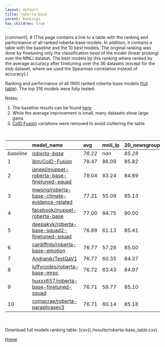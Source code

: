 ```yaml
---
layout: default
title: roberta-base
parent: Rankings
has_children: true
---
```

[comment]: # (This page contains a link to a table with the ranking and performance of all ranked roberta-base models. In addition, it contains a table with the baseline and the 10 best models. The original ranking was done by finetuning only the classification head of the model (linear probing) over the MNLI dataset.  The best models  by this ranking where ranked by the average accuracy after finetuning over the 36 datasets (except for the stsb dataset, where we used the Spearman correlation instead of accuracy).)

Ranking and performance of all 1900 ranked roberta-base models ([full table](./results/roberta-base_table.csv)).  The top 316 models were fully tested.

Notes:
1. The baseline results can be found [here](roberta-base_pretrain_scores_table)
1. While the average improvement is small, many datasets show large gains
1. [ColD Fusion](https://arxiv.org/abs/2212.01378) variations were removed to avoid cluttering the table
<br>


|            | model_name                                                                                                                                                                                                                                                                                                                                                                                                                                                                                                                                                                                                                                                                                                                              | avg     | mnli_lp   | 20_newsgroup   | ag_news   | amazon_reviews_multi   | anli    | boolq   | cb      | cola    | copa    | dbpedia   | esnli   | financial_phrasebank   | imdb    | isear   | mnli    | mrpc    | multirc   | poem_sentiment   | qnli    | qqp     | rotten_tomatoes   | rte     | sst2    | sst_5bins   | stsb    | trec_coarse   | trec_fine   | tweet_ev_emoji   | tweet_ev_emotion   | tweet_ev_hate   | tweet_ev_irony   | tweet_ev_offensive   | tweet_ev_sentiment   | wic     | wnli    | wsc     | yahoo_answers   |
|:-----------|:----------------------------------------------------------------------------------------------------------------------------------------------------------------------------------------------------------------------------------------------------------------------------------------------------------------------------------------------------------------------------------------------------------------------------------------------------------------------------------------------------------------------------------------------------------------------------------------------------------------------------------------------------------------------------------------------------------------------------------------|:--------|:----------|:---------------|:----------|:-----------------------|:--------|:--------|:--------|:--------|:--------|:----------|:--------|:-----------------------|:--------|:--------|:--------|:--------|:----------|:-----------------|:--------|:--------|:------------------|:--------|:--------|:------------|:--------|:--------------|:------------|:-----------------|:-------------------|:----------------|:-----------------|:---------------------|:---------------------|:--------|:--------|:--------|:----------------|
| *baseline* | *[roberta-base](roberta-base_pretrain_scores_table)*                                                                                                                                                                                                                                                                                                                                                                                                                                                                                                                                                                                                                                                                                    | *76.22* | *nan*     | *85.28*        | *89.77*   | *66.58*                | *50.35* | *78.69* | *67.77* | *83.53* | *48.70* | *77.30*   | *90.99* | *85.11*                | *93.90* | *72.47* | *86.98* | *87.87* | *61.22*   | *83.94*          | *92.41* | *90.71* | *88.42*           | *72.40* | *94.12* | *56.68*     | *89.92* | *97.11*       | *87.76*     | *46.30*          | *81.82*            | *52.89*         | *71.56*          | *84.55*              | *71.03*              | *65.48* | *54.79* | *63.27* | *72.40*         |
| 1          | [ibm/ColD-Fusion](model_gain_chart?avg=2.25&mnli_lp=nan&20_newsgroup=0.54&ag_news=0.03&amazon_reviews_multi=-0.32&anli=1.59&boolq=2.68&cb=19.73&cola=-0.22&copa=23.30&dbpedia=1.34&esnli=0.15&financial_phrasebank=2.99&imdb=-0.04&isear=1.06&mnli=0.31&mrpc=-0.86&multirc=2.50&poem_sentiment=1.63&qnli=-0.00&qqp=0.40&rotten_tomatoes=3.41&rte=12.80&sst2=1.30&sst_5bins=-0.30&stsb=1.38&trec_coarse=-0.11&trec_fine=2.64&tweet_ev_emoji=0.00&tweet_ev_emotion=1.22&tweet_ev_hate=1.55&tweet_ev_irony=6.37&tweet_ev_offensive=1.38&tweet_ev_sentiment=-0.60&wic=3.17&wnli=-6.90&wsc=-2.69&yahoo_answers=-0.53&model_name=ibm%2FColD-Fusion&base_name=roberta-base)                                                                    | 78.47   | 86.09     | 85.82          | 89.80     | 66.26                  | 51.94   | 81.38   | 87.50   | 83.32   | 72.00   | 78.63     | 91.14   | 88.10                  | 93.86   | 73.53   | 87.30   | 87.01   | 63.72     | 85.58            | 92.40   | 91.11   | 91.84             | 85.20   | 95.41   | 56.38       | 91.30   | 97.00         | 90.40       | 46.31            | 83.04              | 54.44           | 77.93            | 85.93                | 70.43                | 68.65   | 47.89   | 60.58   | 71.87           |
| 2          | [janeel/muppet-roberta-base-finetuned-squad](model_gain_chart?avg=1.81&mnli_lp=nan&20_newsgroup=-0.39&ag_news=-0.10&amazon_reviews_multi=0.58&anli=3.25&boolq=3.69&cb=14.38&cola=-1.65&copa=13.30&dbpedia=0.47&esnli=0.34&financial_phrasebank=0.49&imdb=0.22&isear=0.48&mnli=-0.43&mrpc=1.59&multirc=3.04&poem_sentiment=3.56&qnli=0.29&qqp=0.29&rotten_tomatoes=2.29&rte=11.35&sst2=1.87&sst_5bins=1.47&stsb=1.38&trec_coarse=-0.11&trec_fine=2.84&tweet_ev_emoji=0.16&tweet_ev_emotion=0.37&tweet_ev_hate=1.48&tweet_ev_irony=8.54&tweet_ev_offensive=0.33&tweet_ev_sentiment=0.82&wic=4.74&wnli=-15.35&wsc=0.19&yahoo_answers=-0.47&model_name=janeel%2Fmuppet-roberta-base-finetuned-squad&base_name=roberta-base)                 | 78.04   | 83.24     | 84.89          | 89.67     | 67.16                  | 53.59   | 82.39   | 82.14   | 81.88   | 62.00   | 77.77     | 91.34   | 85.60                  | 94.12   | 72.95   | 86.55   | 89.46   | 64.25     | 87.50            | 92.70   | 91.00   | 90.71             | 83.75   | 95.99   | 58.14       | 91.29   | 97.00         | 90.60       | 46.46            | 82.20              | 54.38           | 80.10            | 84.88                | 71.85                | 70.22   | 39.44   | 63.46   | 71.93           |
| 3          | [mwong/roberta-base-climate-evidence-related](model_gain_chart?avg=0.98&mnli_lp=nan&20_newsgroup=-0.15&ag_news=0.16&amazon_reviews_multi=-0.04&anli=-0.13&boolq=-6.29&cb=9.93&cola=-0.31&copa=35.90&dbpedia=0.41&esnli=-1.35&financial_phrasebank=-0.51&imdb=0.09&isear=0.67&mnli=0.14&mrpc=2.09&multirc=25.91&poem_sentiment=-0.29&qnli=-0.11&qqp=-0.78&rotten_tomatoes=0.51&rte=-0.20&sst2=0.95&sst_5bins=-1.97&stsb=-16.78&trec_coarse=-0.31&trec_fine=-0.36&tweet_ev_emoji=0.27&tweet_ev_emotion=-0.40&tweet_ev_hate=-1.24&tweet_ev_irony=-0.13&tweet_ev_offensive=0.56&tweet_ev_sentiment=-0.69&wic=-10.55&wnli=0.14&wsc=0.19&yahoo_answers=-0.00&model_name=mwong%2Froberta-base-climate-evidence-related&base_name=roberta-base) | 77.21   | 55.09     | 85.13          | 89.93     | 66.54                  | 50.22   | 72.40   | 77.70   | 83.22   | 84.60   | 77.70     | 89.65   | 84.60                  | 93.99   | 73.14   | 87.12   | 89.96   | 87.12     | 83.65            | 92.29   | 89.93   | 88.93             | 72.20   | 95.07   | 54.71       | 73.14   | 96.80         | 87.40       | 46.57            | 81.42              | 51.65           | 71.43            | 85.12                | 70.34                | 54.93   | 54.93   | 63.46   | 72.40           |
| 4          | [facebook/muppet-roberta-base](model_gain_chart?avg=0.78&mnli_lp=nan&20_newsgroup=4.72&ag_news=-0.00&amazon_reviews_multi=19.92&anli=2.25&boolq=3.48&cb=12.59&cola=-2.33&copa=16.30&dbpedia=7.87&esnli=-38.40&financial_phrasebank=-39.01&imdb=-2.16&isear=0.54&mnli=6.06&mrpc=1.10&multirc=2.93&poem_sentiment=10.19&qnli=-7.93&qqp=0.54&rotten_tomatoes=-30.32&rte=-32.96&sst2=-27.06&sst_5bins=38.16&stsb=1.66&trec_coarse=-11.53&trec_fine=9.04&tweet_ev_emoji=36.45&tweet_ev_emotion=-30.71&tweet_ev_hate=23.13&tweet_ev_irony=13.20&tweet_ev_offensive=-12.98&tweet_ev_sentiment=16.04&wic=1.14&wnli=36.31&wsc=0.19&yahoo_answers=-0.50&model_name=facebook%2Fmuppet-roberta-base&base_name=roberta-base)                         | 77.00   | 84.75     | 90.00          | 89.77     | 86.50                  | 52.59   | 82.17   | 80.36   | 81.21   | 65.00   | 85.17     | 52.59   | 46.10                  | 91.74   | 73.01   | 93.04   | 88.97   | 64.15     | 94.14            | 84.48   | 91.25   | 58.10             | 39.44   | 67.06   | 94.84       | 91.58   | 85.58         | 96.80       | 82.76            | 51.11              | 76.02           | 84.77            | 71.57                | 87.07                | 66.61   | 91.10   | 63.46   | 71.90           |
| 5          | [deepakvk/roberta-base-squad2-finetuned-squad](model_gain_chart?avg=0.67&mnli_lp=nan&20_newsgroup=0.13&ag_news=-0.40&amazon_reviews_multi=0.04&anli=1.87&boolq=0.42&cb=1.88&cola=-0.79&copa=6.30&dbpedia=0.31&esnli=-0.35&financial_phrasebank=3.69&imdb=-0.47&isear=-0.63&mnli=-0.49&mrpc=0.37&multirc=2.29&poem_sentiment=1.63&qnli=0.43&qqp=-0.02&rotten_tomatoes=-0.90&rte=4.86&sst2=-1.00&sst_5bins=-0.07&stsb=0.18&trec_coarse=0.69&trec_fine=1.24&tweet_ev_emoji=-0.70&tweet_ev_emotion=-0.68&tweet_ev_hate=0.61&tweet_ev_irony=-0.01&tweet_ev_offensive=-0.72&tweet_ev_sentiment=-1.02&wic=4.11&wnli=1.55&wsc=0.19&yahoo_answers=-0.40&model_name=deepakvk%2Froberta-base-squad2-finetuned-squad&base_name=roberta-base)        | 76.89   | 61.13     | 85.41          | 89.37     | 66.62                  | 52.22   | 79.11   | 69.64   | 82.74   | 55.00   | 77.60     | 90.65   | 88.80                  | 93.43   | 71.84   | 86.49   | 88.24   | 63.51     | 85.58            | 92.84   | 90.69   | 87.52             | 77.26   | 93.12   | 56.61       | 90.09   | 97.80         | 89.00       | 45.60            | 81.14              | 53.50           | 71.56            | 83.84                | 70.01                | 69.59   | 56.34   | 63.46   | 72.00           |
| 6          | [cardiffnlp/roberta-base-emotion](model_gain_chart?avg=0.54&mnli_lp=nan&20_newsgroup=-0.28&ag_news=-0.50&amazon_reviews_multi=-0.24&anli=0.81&boolq=0.36&cb=5.45&cola=-1.75&copa=13.30&dbpedia=0.34&esnli=-1.09&financial_phrasebank=0.89&imdb=-0.07&isear=-0.24&mnli=-0.07&mrpc=0.61&multirc=-4.02&poem_sentiment=3.56&qnli=0.01&qqp=-0.01&rotten_tomatoes=-0.43&rte=-0.92&sst2=0.15&sst_5bins=-0.84&stsb=0.02&trec_coarse=0.49&trec_fine=0.84&tweet_ev_emoji=-0.67&tweet_ev_emotion=-0.54&tweet_ev_hate=-0.94&tweet_ev_irony=4.84&tweet_ev_offensive=-0.83&tweet_ev_sentiment=-0.68&wic=0.51&wnli=1.55&wsc=0.19&yahoo_answers=-0.20&model_name=cardiffnlp%2Froberta-base-emotion&base_name=roberta-base)                              | 76.77   | 57.28     | 85.00          | 89.27     | 66.34                  | 51.16   | 79.05   | 73.21   | 81.78   | 62.00   | 77.63     | 89.90   | 86.00                  | 93.83   | 72.23   | 86.91   | 88.48   | 57.20     | 87.50            | 92.42   | 90.70   | 87.99             | 71.48   | 94.27   | 55.84       | 89.94   | 97.60         | 88.60       | 45.64            | 81.28              | 51.95           | 76.40            | 83.72                | 70.35                | 65.99   | 56.34   | 63.46   | 72.20           |
| 7          | [Andranik/TestQaV1](model_gain_chart?avg=0.54&mnli_lp=nan&20_newsgroup=-0.91&ag_news=-0.00&amazon_reviews_multi=0.14&anli=0.40&boolq=0.48&cb=1.88&cola=-1.75&copa=6.30&dbpedia=0.27&esnli=-0.08&financial_phrasebank=1.29&imdb=-0.32&isear=-0.96&mnli=-0.21&mrpc=-0.86&multirc=0.19&poem_sentiment=1.63&qnli=0.45&qqp=-0.03&rotten_tomatoes=-0.62&rte=2.69&sst2=-0.65&sst_5bins=0.83&stsb=-0.06&trec_coarse=0.49&trec_fine=1.24&tweet_ev_emoji=0.37&tweet_ev_emotion=-0.96&tweet_ev_hate=2.63&tweet_ev_irony=0.25&tweet_ev_offensive=-0.60&tweet_ev_sentiment=0.42&wic=3.17&wnli=1.55&wsc=0.19&yahoo_answers=0.66&model_name=Andranik%2FTestQaV1&base_name=roberta-base)                                                                | 76.77   | 60.35     | 84.37          | 89.77     | 66.72                  | 50.75   | 79.17   | 69.64   | 81.78   | 55.00   | 77.57     | 90.91   | 86.40                  | 93.58   | 71.51   | 86.77   | 87.01   | 61.41     | 85.58            | 92.86   | 90.68   | 87.80             | 75.09   | 93.46   | 57.51       | 89.86   | 97.60         | 89.00       | 46.68            | 80.86              | 55.52           | 71.81            | 83.95                | 71.45                | 68.65   | 56.34   | 63.46   | 73.07           |
| 8          | [luffycodes/roberta-base-mrpc](model_gain_chart?avg=0.49&mnli_lp=nan&20_newsgroup=-0.31&ag_news=-0.04&amazon_reviews_multi=0.50&anli=0.37&boolq=1.15&cb=3.66&cola=-0.02&copa=4.30&dbpedia=0.27&esnli=0.12&financial_phrasebank=2.49&imdb=-0.06&isear=0.35&mnli=0.03&mrpc=0.37&multirc=0.73&poem_sentiment=2.60&qnli=-0.35&qqp=-0.05&rotten_tomatoes=0.04&rte=1.25&sst2=0.15&sst_5bins=0.02&stsb=0.44&trec_coarse=-0.51&trec_fine=0.24&tweet_ev_emoji=-0.14&tweet_ev_emotion=0.44&tweet_ev_hate=-0.84&tweet_ev_irony=-0.13&tweet_ev_offensive=0.68&tweet_ev_sentiment=-1.50&wic=1.14&wnli=1.55&wsc=-0.77&yahoo_answers=-0.40&model_name=luffycodes%2Froberta-base-mrpc&base_name=roberta-base)                                           | 76.72   | 63.43     | 84.97          | 89.73     | 67.08                  | 50.72   | 79.85   | 71.43   | 83.51   | 53.00   | 77.57     | 91.11   | 87.60                  | 93.84   | 72.82   | 87.01   | 88.24   | 61.94     | 86.54            | 92.06   | 90.67   | 88.46             | 73.65   | 94.27   | 56.70       | 90.36   | 96.60         | 88.00       | 46.16            | 82.27              | 52.05           | 71.43            | 85.23                | 69.53                | 66.61   | 56.34   | 62.50   | 72.00           |
| 9          | [huxxx657/roberta-base-finetuned-squad](model_gain_chart?avg=0.49&mnli_lp=nan&20_newsgroup=-0.18&ag_news=-0.04&amazon_reviews_multi=-0.66&anli=1.15&boolq=0.60&cb=1.88&cola=-0.41&copa=6.30&dbpedia=0.00&esnli=-0.30&financial_phrasebank=2.69&imdb=-0.49&isear=-1.35&mnli=0.07&mrpc=-0.37&multirc=0.25&poem_sentiment=1.63&qnli=0.47&qqp=0.30&rotten_tomatoes=-1.09&rte=3.41&sst2=-0.88&sst_5bins=-0.16&stsb=-0.07&trec_coarse=0.69&trec_fine=0.64&tweet_ev_emoji=-0.56&tweet_ev_emotion=0.30&tweet_ev_hate=-0.07&tweet_ev_irony=-0.52&tweet_ev_offensive=-0.48&tweet_ev_sentiment=-1.52&wic=4.27&wnli=1.55&wsc=0.19&yahoo_answers=0.36&model_name=huxxx657%2Froberta-base-finetuned-squad&base_name=roberta-base)                     | 76.71   | 59.77     | 85.10          | 89.73     | 65.92                  | 51.50   | 79.30   | 69.64   | 83.13   | 55.00   | 77.30     | 90.70   | 87.80                  | 93.41   | 71.12   | 87.05   | 87.50   | 61.47     | 85.58            | 92.88   | 91.01   | 87.34             | 75.81   | 93.23   | 56.52       | 89.85   | 97.80         | 88.40       | 45.74            | 82.13              | 52.83           | 71.05            | 84.07                | 69.51                | 69.75   | 56.34   | 63.46   | 72.77           |
| 10         | [comacrae/roberta-paraphrasev3](model_gain_chart?avg=0.49&mnli_lp=nan&20_newsgroup=-0.10&ag_news=0.13&amazon_reviews_multi=-0.52&anli=1.22&boolq=0.82&cb=3.66&cola=-1.08&copa=6.30&dbpedia=-0.09&esnli=-0.14&financial_phrasebank=-0.61&imdb=-0.43&isear=-1.22&mnli=0.13&mrpc=-0.12&multirc=1.76&poem_sentiment=2.60&qnli=0.73&qqp=-0.06&rotten_tomatoes=-0.71&rte=4.86&sst2=0.84&sst_5bins=-0.88&stsb=-0.18&trec_coarse=-0.31&trec_fine=-0.16&tweet_ev_emoji=-0.16&tweet_ev_emotion=-0.47&tweet_ev_hate=-1.24&tweet_ev_irony=-0.13&tweet_ev_offensive=-0.48&tweet_ev_sentiment=0.20&wic=1.29&wnli=1.55&wsc=0.19&yahoo_answers=0.36&model_name=comacrae%2Froberta-paraphrasev3&base_name=roberta-base)                                  | 76.71   | 60.14     | 85.18          | 89.90     | 66.06                  | 51.56   | 79.51   | 71.43   | 82.45   | 55.00   | 77.20     | 90.85   | 84.50                  | 93.47   | 71.25   | 87.11   | 87.75   | 62.97     | 86.54            | 93.14   | 90.65   | 87.71             | 77.26   | 94.95   | 55.79       | 89.74   | 96.80         | 87.60       | 46.15            | 81.35              | 51.65           | 71.43            | 84.07                | 71.23                | 66.77   | 56.34   | 63.46   | 72.77           |


<br>
<br>
Download full models ranking table: [csv](./results/roberta-base_table.csv)

[Home](Home)
